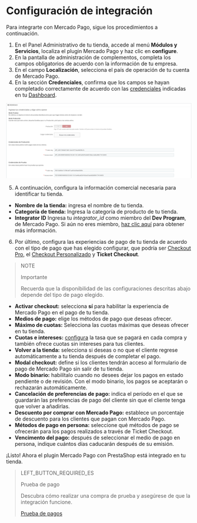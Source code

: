 # Configuración de integración
 
Para integrarte con Mercado Pago, sigue los procedimientos a continuación.
 
1. En el Panel Administrativo de tu tienda, accede al menú **Módulos y Servicios**, localiza el plugin Mercado Pago y haz clic en **configure**.
2. En la pantalla de administración de complementos, completa los campos obligatorios de acuerdo con la información de tu empresa.
3. En el campo **Localización**, selecciona el país de operación de tu cuenta de Mercado Pago.
4. En la sección **Credenciales**, confirma que los campos se hayan completado correctamente de acuerdo con las [credenciales](https://www.mercadopago[FAKER][URL][DOMAIN]/developers/es/guides/resources/credentials) indicadas en tu [Dashboard](https://www.mercadopago.com.br/developers/panel).
 
![Credenciales](/images/prestashop/credenciais_es.png)
 
5. A continuación, configura la información comercial necesaria para identificar tu tienda.
 
* **Nombre de la tienda:** ingresa el nombre de tu tienda.
* **Categoría de tienda:** Ingresa la categoría de producto de tu tienda.
* **Integrator ID** Ingresa tu *integrator_id* como miembro del **Dev Program**, de Mercado Pago. Si aún no eres miembro, [haz clic aquí](https://www.mercadopago[FAKER][URL][DOMAIN]/developers/es/developer-program) para obtener más información.
 
6. Por último, configura las experiencias de pago de tu tienda de acuerdo con el tipo de pago que has elegido configurar, que podría ser [Checkout Pro](https://www.mercadopago.[FAKER][URL][DOMAIN]/developers/es/guides/online-payments/checkout-pro/introduction), el [Checkout Personalizado](https://www.mercadopago.[FAKER][URL][DOMINIO]/developers/es/guides/online-payments/checkout-api/introduction) y **Ticket Checkout**.
 
> NOTE
>
> Importante
>
> Recuerda que la disponibilidad de las configuraciones descritas abajo depende del tipo de pago elegido.
 
* **Activar checkout:** selecciona **sí** para habilitar la experiencia de Mercado Pago en el pago de tu tienda.
* **Medios de pago:** elige los métodos de pago que deseas ofrecer.
* **Máximo de cuotas:** Selecciona las cuotas máximas que deseas ofrecer en tu tienda.
* **Cuotas e intereses:** [configura](https://www.mercadopago.com.br/costs-section#from-section=menu) la tasa que se pagará en cada compra y también ofrece cuotas sin intereses para tus clientes.
* **Volver a la tienda:** selecciona si deseas o no que el cliente regrese automáticamente a tu tienda después de completar el pago.
* **Modal checkout:** define si los clientes tendrán acceso al formulario de pago de Mercado Pago sin salir de tu tienda.
* **Modo binario:** habilítalo cuando no desees dejar los pagos en estado pendiente o de revisión. Con el modo binario, los pagos se aceptarán o rechazarán automáticamente.
* **Cancelación de preferencias de pago:** indica el período en el que se guardarán las preferencias de pago del cliente sin que el cliente tenga que volver a añadirlas.
* **Descuento por comprar con Mercado Pago:** establece un porcentaje de descuento para los clientes que pagan con Mercado Pago.
* **Métodos de pago en persona:** seleccione qué métodos de pago se ofrecerán para los pagos realizados a través de Ticket Checkout.
* **Vencimento del pago:** después de seleccionar el medio de pago en persona, indique cuántos días caducarán después de su emisión.
 
¡Listo! Ahora el plugin Mercado Pago con PrestaShop está integrado en tu tienda.
 
> LEFT_BUTTON_REQUIRED_ES
>
> Prueba de pago
>
> Descubra cómo realizar una compra de prueba y asegúrese de que la integración funcione.
>
> [Prueba de pagos](https://www.mercadopago[FAKER][URL][DOMAIN]/developers/es/guides/plugins/prestashop/testing)